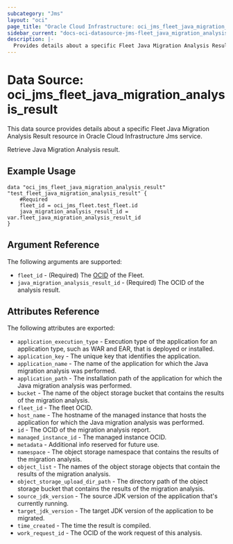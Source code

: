 ```yaml
---
subcategory: "Jms"
layout: "oci"
page_title: "Oracle Cloud Infrastructure: oci_jms_fleet_java_migration_analysis_result"
sidebar_current: "docs-oci-datasource-jms-fleet_java_migration_analysis_result"
description: |-
  Provides details about a specific Fleet Java Migration Analysis Result in Oracle Cloud Infrastructure Jms service
---
```


# Data Source: oci_jms_fleet_java_migration_analysis_result
This data source provides details about a specific Fleet Java Migration Analysis Result resource in Oracle Cloud Infrastructure Jms service.

Retrieve Java Migration Analysis result.

## Example Usage

```hcl
data "oci_jms_fleet_java_migration_analysis_result" "test_fleet_java_migration_analysis_result" {
	#Required
	fleet_id = oci_jms_fleet.test_fleet.id
	java_migration_analysis_result_id = var.fleet_java_migration_analysis_result_id
}
```

## Argument Reference

The following arguments are supported:

* `fleet_id` - (Required) The [OCID](https://docs.cloud.oracle.com/iaas/Content/General/Concepts/identifiers.htm) of the Fleet.
* `java_migration_analysis_result_id` - (Required) The OCID of the analysis result.


## Attributes Reference

The following attributes are exported:

* `application_execution_type` - Execution type of the application for an application type, such as WAR and EAR, that is deployed or installed.
* `application_key` - The unique key that identifies the application.
* `application_name` - The name of the application for which the Java migration analysis was performed.
* `application_path` - The installation path of the application for which the Java migration analysis was performed.
* `bucket` - The name of the object storage bucket that contains the results of the migration analysis.
* `fleet_id` - The fleet OCID.
* `host_name` - The hostname of the managed instance that hosts the application for which the Java migration analysis was performed.
* `id` - The OCID of the migration analysis report.
* `managed_instance_id` - The managed instance OCID.
* `metadata` - Additional info reserved for future use.
* `namespace` - The object storage namespace that contains the results of the migration analysis.
* `object_list` - The names of the object storage objects that contain the results of the migration analysis.
* `object_storage_upload_dir_path` - The directory path of the object storage bucket that contains the results of the migration analysis.
* `source_jdk_version` - The source JDK version of the application that's currently running.
* `target_jdk_version` - The target JDK version of the application to be migrated.
* `time_created` - The time the result is compiled.
* `work_request_id` - The OCID of the work request of this analysis.

